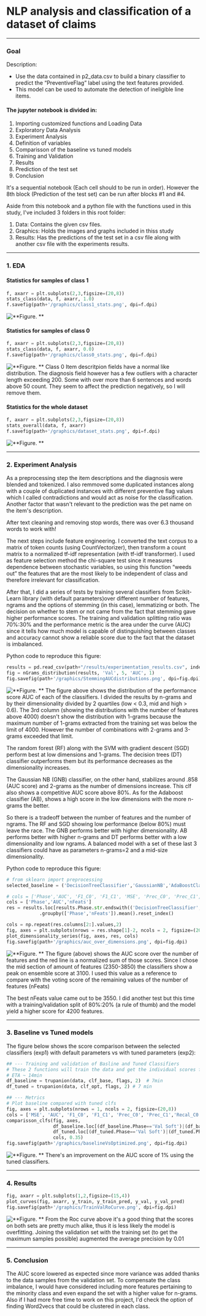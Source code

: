 # NLP analysis and classification of a dataset of claims
---
### Goal

Description:
- Use the data contained in p2_data.csv to build a binary classifier to predict the “PreventiveFlag” label using the text features provided. 
- This model can be used to automate the detection of ineligible line items. 

#### The jupyter notebook is divided in:

1. Importing customized functions and Loading Data
2. Exploratory Data Analysis
3. Experiment Analysis
4. Definition of variables
5. Comparisson of the baseline vs tuned models
6. Training and Validation
7. Results
8. Prediction of the test set 
9. Conclusion

It's a sequential notebook (Each cell should to be run in order). However the 8th block (Prediction of the test set) can be run after blocks #1 and #4.   

Aside from this notebook and a python file with the functions used in this study, I've included 3 folders in this root folder: 
1. Data: Contains the given csv files. 
2. Graphics: Holds the images and graphs included in thiss study
3. Results: Has the predictions of the test set in a csv file along with another csv file with the experiments results. 

---
### 1. EDA
#### Statistics for samples of class 1

```python
f, axarr = plt.subplots(2,3,figsize=(20,8))
stats_class(data, f, axarr, 1.0) 
f.savefig(path+'/graphics/class1_stats.png', dpi=f.dpi)
```
![**Figure. **](graphics/class1_stats.png)

#### Statistics for samples of class 0

```python
f, axarr = plt.subplots(2,3,figsize=(20,8))
stats_class(data, f, axarr, 0.0)
f.savefig(path+'/graphics/class0_stats.png', dpi=f.dpi)
```
![**Figure. **](graphics/class0_stats.png)
Class 0 Item descritpion fields have a normal like distribution. The diagnosis field however has a few outliers with a character length exceeding 200. Some with over more than 6 sentences and words above 50 count. They seem to affect the prediction negatively, so I will remove them.

#### Statistics for the whole dataset
```python
f, axarr = plt.subplots(2,3,figsize=(20,8))
stats_overall(data, f, axarr)             
f.savefig(path+'/graphics/dataset_stats.png', dpi=f.dpi)
```
![**Figure. **](graphics/dataset_stats.png)

---
### 2. Experiment Analysis

As a preprocessing step the item descriptions and the diagnosis were blended and tokenized. I also remmoved some duplicated instances along with a couple of duplicated instances with different preventive flag values which I called contradictions and would act as noise for the classification. 
Another factor that wasn't relevant to the prediction was the pet name on the item's description. 

After text cleaning and removing stop words, there was over 6.3 thousand words to work with!

The next steps include feature engineering. I converted the text corpus to a matrix of token counts (using CountVectorizer), then transform a count matrix to a normalized tf-idf representation (with tf-idf transformer). I used as feature selection method the chi-square test since it measures dependence between stochastic variables, so using this function “weeds out” the features that are the most likely to be independent of class and therefore irrelevant for classification.

After that, I did a series of tests by training several classifiers from Scikit-Learn library (with default parameters)over different number of features, ngrams and the options of stemming (in this case), lemmatizing or both. The decision on whether to stem or not came from the fact that stemming gave higher performance scores. The training and validation splitting ratio was 70%:30% and the performance metric is the area under the curve (AUC) since it tells how much model is capable of distinguishing between classes and accuracy cannot show a reliable score due to the fact that the dataset is imbalanced. 

Python code to reproduce this figure:
```python
results = pd.read_csv(path+"/results/experimentation_results.csv", index_col=0)
fig = nGrams_distribution(results, 'Val', 5, 'AUC', 1)
fig.savefig(path+'/graphics/StemmingAUCdistributions.png', dpi=fig.dpi)
```
![**Figure. **](graphics/StemmingAUCdistributions.png)
The figure above shows the distribution of the performance score AUC of each of the classifiers. I divided the results by n-grams and by their dimensionality divided by 2 quartiles (low < 0.3, mid and high > 0.6). The 3rd column (showing the distributions with the number of features above 4000) doesn't show the distribution with 1-grams because the maximum number of 1-grams extracted from the training set was below the limit of 4000. However the number of combinations with 2-grams and 3-grams exceeded that limit. 

The random forest (RF) along with the SVM with gradient descent (SGD) perform best at low dimensions and 1-grams. The decision trees (DT) classifier outperforms them but its performance decreases as the dimensionality increases. 

The Gaussian NB (GNB) classifier, on the other hand, stabilizes around .858 (AUC score) and 2-grams as the number of dimensions increase. This clf also shows a competitive AUC score above 80%. 
As for the Adaboost classifier (AB), shows a high score in the low dimensions with the more n-grams the better. 

So there is a tradeoff between the number of features and the number of ngrams. The RF and SGD showing low performance (below 80%) must leave the race. The GNB performs better with higher dimensionality. AB performs better with higher n-grams and DT performs better with a low dimensionality and low ngrams. A balanced model with a set of these last 3 classifiers could have as parameters n-grams=2 and a mid-size dimensionality. 

Python code to reproduce this figure:
```python
# from sklearn import preprocessing
selected_baseline = ('DecisionTreeClassifier','GaussianNB','AdaBoostClassifier')

# cols = ['Phase','AUC', 'F1_C0', 'F1_C1', 'MSE', 'Prec_C0', 'Prec_C1', 'Recal_C0', 'Recal_C1','nFeats']
cols = ['Phase','AUC','nFeats']
res = results.loc[results.Phase.str.endswith(('DecisionTreeClassifier','GaussianNB','AdaBoostClassifier')),cols]\
            .groupby(['Phase','nFeats']).mean().reset_index()

cols = np.repeat(res.columns[2:].values,2)
fig, axes = plt.subplots(nrows = res.shape[1]-2, ncols = 2, figsize=(20,5*(res.shape[1]-2)))
plot_dimensionality_series(fig, axes, res, cols)
fig.savefig(path+'/graphics/auc_over_dimensions.png', dpi=fig.dpi)
```
![**Figure. **](graphics/auc_over_dimensions.png)
The figure (above) shows the AUC score over the number of features and the red line is a normalized sum of those scores. Since I chose the mid section of amount of features (2350-3850) the classifiers show a peak on ensemble score at 3100. I used this value as a reference to compare with the voting score of the remaining values of the number of features (nFeats)

The best nFeats value came out to be 3550. I did another test but this time with a training/validation split of 80%:20% (a rule of thumb) and the model yield a higher score for 4200 features.

---
### 3. Baseline vs Tuned models


The figure below shows the score comparison between the selected classifiers (exp1) with default parameters vs with tuned parameters (exp2): 
```python 
## --- Training and validation of Basline and Tuned Classifiers
# These 2 functions will train the data and get the individual scores for each classifier in the set
# ETA ~ 14min
df_baseline = trupanion(data, clf_base, flags, 2)  # 7min
df_tuned = trupanion(data, clf_opt, flags, 2) # 7 min

## --- Metrics
# Plot baseline compared with tuned clfs
fig, axes = plt.subplots(nrows = 1, ncols = 2, figsize=(20,8))
cols = ['MSE', 'AUC', 'F1_C0', 'F1_C1', 'Prec_C0', 'Prec_C1','Recal_C0', 'Recal_C1']
comparisson_clfs(fig, axes, 
                 df_baseline.loc[(df_baseline.Phase=='Val Soft')|(df_baseline.Phase=='Val Hard')], 
                 df_tuned.loc[(df_tuned.Phase=='Val Soft')|(df_tuned.Phase=='Val Hard')],  
                 cols, 0.35)
fig.savefig(path+'/graphics/baselineVsOptimized.png', dpi=fig.dpi)
```
![**Figure. **](graphics/baselineVsOptimized.png)
There's an improvement on the AUC score of 1% using the tuned classifiers. 

---
### 4. Results

```python
fig, axarr = plt.subplots(1,2,figsize=(15,4))
plot_curves(fig, axarr, y_train, y_train_pred, y_val, y_val_pred)
fig.savefig(path+'/graphics/TrainValRoCurve.png', dpi=fig.dpi)
```
![**Figure. **](graphics/TrainValRoCurve.png)
From the Roc curve above it's a good thing that the scores on both sets are pretty much alike, thus it is less likely the model is overfitting. 
Joining the validation set with the training set (to get the maximum samples possible) augmented the average precision by 0.01

---
### 5. Conclusion

The AUC score lowered as expected since more variance was added thanks to the data samples from the validation set. To compensate the class imbalance, I would have considered including more features pertaining to the minority class and even expand the set with a higher value for n-grams. Also if I had more free time to work on this project, I'd check the option of finding Word2vecs that could be clustered in each class. 
